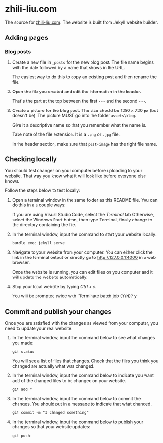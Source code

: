 # zhili-liu.com

The source for [zhili-liu.com](https://zhili-liu.com). The website is built from Jekyll website builder.

## Adding pages

### Blog posts

1. Create a new file in `_posts` for the new blog post. The file
   name begins with the date followed by a name that shows in the
   URL.
   
   The easiest way to do this to copy an existing post and then
   rename the file.
2. Open the file you created and edit the information in the header.
   
   That's the part at the top between the first `---` and the second
   `---`.
3. Create a picture for the blog post. The size should be
   1280 x 720 px (but doesn't be). The picture MUST go into the folder `assets\blog`.
   
   Give it a descriptive name so that you remember what the name is.
   
   Take note of the file extension. It is a `.png` or `.jpg` file.

   In the header section, make sure that `post-image` has the right file name.

## Checking locally

You should test changes on your computer before uploading to your website. That way
you know what it will look like before everyone else knows.

Follow the steps below to test locally:

1. Open a terminal window in the same folder as this README file. You can do this in a
   a couple ways:

   If you are using Visual Studio Code, select the *Terminal* tab
   Otherwise, select the Windows Start button, then type Terminal, finally change to
   the directory containing the file.

2. In the terminal window, input the command to start your website locally:

   `bundle exec jekyll serve`

3. Navigate to your website from your computer. You can either click the link in the
   terminal output or directly go to http://127.0.0.1:4000 in a web browser.

   Once the website is running, you can edit files on you computer and it will update
   the website automatically.

4. Stop your local website by typing *Ctrl + c*.

   You will be prompted twice with `Terminate batch job (Y/N)? y

## Commit and publish your changes

Once you are satisfied with the changes as viewed from your computer, you need to update your
real website. 

1. In the terminal window, input the command below to see what changes you made:

   `git status`

   You will see a list of files that changes. Check that the files you think you changed are
   actually what was changed.

2. In the terminal window, input the command below to indicate you want add of the changed
   files to be changed on your website.

   `git add *`

3. In the terminal window, input the command below to commit the changes. You should put in a message
   to indicate that what changed.

   `git commit -m "I changed something"`

4. In the terminal window, input the command below to publish your changes so that your website updates:

   `git push`

